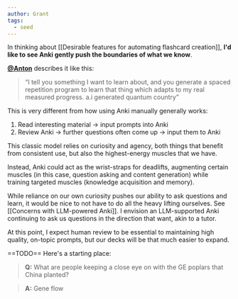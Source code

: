 ```yaml
---
author: Grant
tags:
  - seed
---
```

In thinking about [[Desirable features for automating flashcard creation]], **I'd like to see Anki gently push the boundaries of what we know**.

**[@Anton](https://twitter.com/atroyn/status/1565641497524985857)** describes it like this:
>“I tell you something I want to learn about, and you generate a spaced repetition program to learn that thing which adapts to my real measured progress. a.i generated quantum country”

This is very different from how using Anki manually generally works:
1. Read interesting material → input prompts into Anki
2. Review Anki → further questions often come up → input them to Anki

This classic model relies on curiosity and agency, both things that benefit from consistent use, but also the highest-energy muscles that we have.

Instead, Anki could act as the wrist-straps for deadlifts, augmenting certain muscles (in this case, question asking and content generation) while training targeted muscles (knowledge acquisition and memory).

While reliance on our own curiosity pushes our ability to ask questions and learn, it would be nice to not have to do all the heavy lifting ourselves. See [[Concerns with LLM-powered Anki]]. I envision an LLM-supported Anki continuing to ask us questions in the direction that want, akin to a tutor.

At this point, I expect human review to be essential to maintaining high quality, on-topic prompts, but our decks will be that much easier to expand.

==TODO==
Here's a starting place:

>**Q:** What are people keeping a close eye on with the GE poplars that China planted?

>**A:** Gene flow